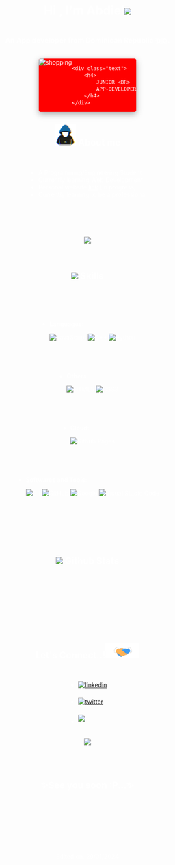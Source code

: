 <style>
$banner-width: 20em;
$banner-height: 5em;

*,
*::before,
*::after {
	position: relative;
	box-sizing: border-box;
	transition: 1s all linear;
}

html,
body {
	margin: 0;
	padding: 0;
	display: flex;
	justify-content: center;
	align-items: center;
	flex-direction: column;
	height: 100%;
	width: 100%;
	background-color: lighten(black, 20%);
	color: #fff;
}

.banner {
	width: $banner-width;
	background: red;
	height: $banner-height;
	overflow: hidden;
	display: flex;
	justify-content: flex-start;
	box-shadow: 0 5px 15px rgba(0, 0, 0, 0.35);
	cursor: pointer;
	border-radius: .3em;
	
	&:hover {
		transform: scale(1.05);
		box-shadow: 0 5px 15px 10px rgba(0, 0, 0, 0.55);
	}
}

.shopping-image {
	height: auto;
	width: $banner-width / 2;
	// transform: translateX(-1 * ($banner-width / 2)) translateY(-1 * $banner-height);
	// overflow: hidden;
	
	> img {
		height: $banner-height;
		width: $banner-width / 2;
		object-fit: cover;
		border-radius: 0 2em 2em 0 / 0 3em 3em 0;
		box-shadow: 3px 5px 1px 3px darken(red, 20%);
	}
}

.text {
	height: $banner-height;
	width: $banner-width / 2;
	display: flex;
	justify-content: center;
	text-align: center;
	
	> * {
			font-szie: 12px;
			text-align: center;
	}
}

a {
	color: #fff;
}
	
</style>





<h1 align="center"><b>Hi , I'm Abdiel</b><img src="https://media.giphy.com/media/hvRJCLFzcasrR4ia7z/giphy.gif" width="35"></h1>
<!--  -->
<h3 align="center">An App developer from Dominican Republic 🇩🇴.</h3>


<br>







<div class="banner">
	<div class="shopping-image">
		<img src="https://th.bing.com/th/id/OIP.51xTX_-j8aYEbFoF7UkScQHaHa?rs=1&pid=ImgDetMain" alt="shopping">
	</div>
	
	<div class="text">
		<h4>
			JUNIOR <BR>
			APP-DEVELOPER
		</h4>
	</div>
</div>







	
## <picture><img src = "https://github.com/0xAbdulKhalid/0xAbdulKhalid/raw/main/assets/mdImages/about_me.gif" width = 50px></picture> **About me**



<br>

- A Programming/Engineering Student
- Currently learning Web Development
- Personal website [link](None) [In progress]
- Currently learning to be a professional

<!--
- I’m currently open for an Intern or a job opportunity, this is [my resume](None)
-->

<br><br>

<img src="https://user-images.githubusercontent.com/73097560/115834477-dbab4500-a447-11eb-908a-139a6edaec5c.gif"><br><br>

## <img src="https://media2.giphy.com/media/QssGEmpkyEOhBCb7e1/giphy.gif?cid=ecf05e47a0n3gi1bfqntqmob8g9aid1oyj2wr3ds3mg700bl&rid=giphy.gif" width ="25"><b> Skills</b>
<br>

<p align="center">

- **Languages**:
  
    ![JavaScript](https://img.shields.io/badge/JavaScript%20-%23F7DF1E.svg?style=for-the-badge&logo=javascript&logoColor=black)
    ![C++](https://img.shields.io/badge/C++%20-%2300599C.svg?style=for-the-badge&logo=c%2B%2B&logoColor=white)
    ![Python](https://img.shields.io/badge/Python%20-%2314354C.svg?style=for-the-badge&logo=python&logoColor=white)

<br>   
    
- **Others**:

   ![HTML5](https://img.shields.io/badge/HTML5%20-%23E34F26.svg?style=for-the-badge&logo=html5&logoColor=white)
   ![CSS3](https://img.shields.io/badge/CSS%20-%231572B6.svg?style=for-the-badge&logo=css3&logoColor=white)
   

<br>

- **Cloud**:

    ![Github Pages](https://img.shields.io/badge/GitHub%20Pages-%23327FC7.svg?style=for-the-badge&logo=github&logoColor=white)
    
<br>

- **Softwares and Tools**:

    ![Git](https://img.shields.io/badge/git-%23F05033.svg?style=for-the-badge&logo=git&logoColor=white)
    ![GitHub](https://img.shields.io/badge/github-%23121011.svg?style=for-the-badge&logo=github&logoColor=white)
    ![Google](https://img.shields.io/badge/google-%234285F4.svg?style=for-the-badge&logo=google&logoColor=white)
    ![Visual Studio Code](https://img.shields.io/badge/Visual%20Studio%20Code-0078d7.svg?style=for-the-badge&logo=visual-studio-code&logoColor=white)

<br>

<br>

-----

<br>


## <img src="https://media.giphy.com/media/iY8CRBdQXODJSCERIr/giphy.gif" width="35"><b> Github Stats </b>
<br>

<div align="center">

</div>

<br>
<br>
<br>

-----

<br>
<br>

## <b> Let's Connect..!</b><img src="https://github.com/0xAbdulKhalid/0xAbdulKhalid/raw/main/assets/mdImages/handshake.gif" width ="80">
<br>
<div align='left'>

<ul>

<li>
<a href="" target="_blank">
<img src="https://img.shields.io/badge/linkedin:  (None yet)-%2300acee.svg?color=405DE6&style=for-the-badge&logo=linkedin&logoColor=white" alt=linkedin style="margin-bottom: 5px;"/>
</a>
</li>

<br>

<li>
<a href="" target="_blank">
<img src="https://img.shields.io/badge/twitter:  (None yet)-%2300acee.svg?color=1DA1F2&style=for-the-badge&logo=twitter&logoColor=white" alt=twitter style="margin-bottom: 5px;"/>
</a>
</li>

<br>

<li>
<a href="" target="_blank">
<img src="https://img.shields.io/badge/gmail:  (None yet)-%23EA4335.svg?style=for-the-badge&logo=gmail&logoColor=white" t=mail style="margin-bottom: 5px;" />
</a>
</li>
	
</ul>
</div>

<br>
<img src="https://user-images.githubusercontent.com/73097560/115834477-dbab4500-a447-11eb-908a-139a6edaec5c.gif">
<br>
<br>
<br>

<div align='center'>

## <b>✨See you soon :P...✨</b>

</div>
<br>
<br>
<br>
<br>

---

<br>

Edited on: 29/01/2024
